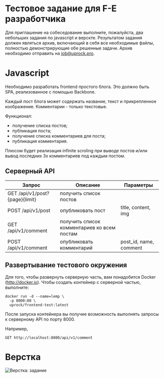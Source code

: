 Тестовое задание для F-E разработчика
=====================================

Для приглашение на собеседование выполните, пожалуйста, два небольших задания по javascript и верскте. Результатом задания должен являться архив, включающий в себя все необходимые файлы, полностью демонстрирующие обе решенные задачи. Архив необходимо отправить на job@uprock.pro.

# Javascript
Необходимо разработать frontend простого блога. Это должно быть SPA, реализованное с помощью Backbone.

Каждый пост блога может содержать название, текст и прикрепленное изображение. Комментарии - только текстовые.

Функционал:
* получение списка постов;
* публикация поста;
* получение списка комментариев для поста;
* публикация комментария.

Плюсом будет реализация infinite scroling при выводе постов и/или вывод последних 3х комментариев под каждым постом.

## Серверный API

|Запрос|Описание|Параметры|
|------|--------|---------|
|GET /api/v1/post?{page}{limit}|получить список постов||
|POST /api/v1/post|опубликовать пост|title, content, img|
|GET /api/v1/comment|получить список комментариев ко всем постам||
|POST /api/v1/comment|опубликовать комментарий|post_id, name, comment|

## Развертывание тестового окружения

Для того, чтобы развернуть серверную часть, вам понадобится Docker (http://docker.io). Чтобы создать контейнер с серверной частью, выполните:

```
docker run -d --name=lemp \
  -p 8000:80 \
  uprock/frontend-test:latest
```

После запуска контейнера вы получие возможность выполнять запросы к серверному API по порту 8000.

Например,

```
GET http://localhost:8000/api/v1/comment
```

# Верстка

![Верстка: задание](https://bruteg-bn1306.files.1drv.com/y2mc5K3MxbV9sgNDY084sJo9VLTWLffION9YbkvruAs1eNgNY8La_D6xfgatJXjRTitxHh3WUy5CwFzZd5wBO4esXDjYsa7KUKBMwZNXpfvCWsgxoAhjIrK3epO92zVXXfP/FrontEndTestGif-1.gif?psid=1 "Верстка: задание")
